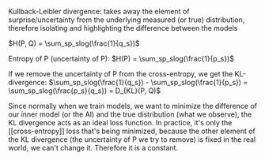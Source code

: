 Kullback-Leibler divergence: takes away the element of surprise/uncertainty from the underlying measured (or true) distribution, therefore isolating and highlighting the difference between the models 

$H(P, Q) = \sum_sp_slog(\frac{1}{q_s})$

Entropy of P (uncertainty of P):
$H(P) = \sum_sp_slog(\frac{1}{p_s})$

If we remove the uncertainty of P from the cross-entropy, we get the KL-divergence:
$\sum_sp_slog(\frac{1}{q_s}) - \sum_sp_slog(\frac{1}{p_s}) = \sum_sp_slog(\frac{p_s}{q_s}) = D_{KL}(P, Q)$


Since normally when we train models, we want to minimize the difference of our inner model (or the AI) and the true distribution (what we observe), the KL divergence acts as an ideal loss function.
In practice, it's only the [[cross-entropy]] loss that's being minimized, because the other element of the KL divergence (the uncertainty of P we try to remove) is fixed in the real world, we can't change it. Therefore it is a constant.